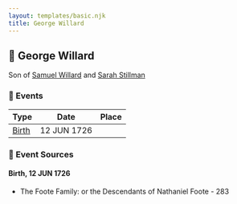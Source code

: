 ```yaml
---
layout: templates/basic.njk
title: George Willard
---
```

## 🔵 George Willard

Son of [Samuel Willard](/people/1/12362566) and [Sarah Stillman](/people/9/9722974)

### 📆 Events

Type | Date | Place
------ | ------ | ------
[Birth](#event-0) | 12 JUN 1726 |

### 📰 Event Sources

#### <a id="event-0"></a> Birth, 12 JUN 1726
* The Foote Family: or the Descendants of Nathaniel Foote  - 283
